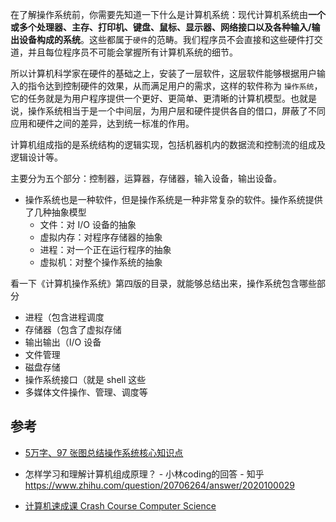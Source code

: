 在了解操作系统前，你需要先知道一下什么是计算机系统：现代计算机系统由**一个或多个处理器、主存、打印机、键盘、鼠标、显示器、网络接口以及各种输入/输出设备构成的系统**。这些都属于`硬件`的范畴。我们程序员不会直接和这些硬件打交道，并且每位程序员不可能会掌握所有计算机系统的细节。

所以计算机科学家在硬件的基础之上，安装了一层软件，这层软件能够根据用户输入的指令达到控制硬件的效果，从而满足用户的需求，这样的软件称为 `操作系统`，它的任务就是为用户程序提供一个更好、更简单、更清晰的计算机模型。也就是说，操作系统相当于是一个中间层，为用户层和硬件提供各自的借口，屏蔽了不同应用和硬件之间的差异，达到统一标准的作用。



计算机组成指的是系统结构的逻辑实现，包括机器机内的数据流和控制流的组成及逻辑设计等。 

主要分为五个部分：控制器，运算器，存储器，输入设备，输出设备。





- 操作系统也是一种软件，但是操作系统是一种非常复杂的软件。操作系统提供了几种抽象模型
  - 文件：对 I/O 设备的抽象
  - 虚拟内存：对程序存储器的抽象
  - 进程：对一个正在运行程序的抽象
  - 虚拟机：对整个操作系统的抽象



看一下《计算机操作系统》第四版的目录，就能够总结出来，操作系统包含哪些部分

- 进程（包含进程调度
- 存储器（包含了虚拟存储
- 输出输出（I/O 设备
- 文件管理 
- 磁盘存储
- 操作系统接口（就是 shell 这些
- 多媒体文件操作、管理、调度等 

## 参考

- [5万字、97 张图总结操作系统核心知识点](https://www.cnblogs.com/cxuanBlog/p/13297199.html)

- 怎样学习和理解计算机组成原理？ - 小林coding的回答 - 知乎 https://www.zhihu.com/question/20706264/answer/2020100029

- [计算机速成课 Crash Course Computer Science](https://www.bilibili.com/video/BV1iK411g7iK/?spm_id_from=333.788.recommend_more_video.0)
